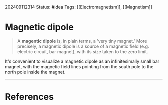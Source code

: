 202409112314
Status: #idea
Tags: [[Electromagnetism]], [[Magnetism]]

# Magnetic dipole

>A **magentic dipole** is, in plain terms, a 'very tiny magnet.' More precisely, a magnetic dipole is a source of a magnetic field (e.g. electric circuit, bar magnet), with its size taken to the zero limit.

It's convenient to visualize a magnetic dipole as an infinitesimally small bar magnet, with the magnetic field lines pointing from the south pole to the north pole inside the magnet.

___
# References
